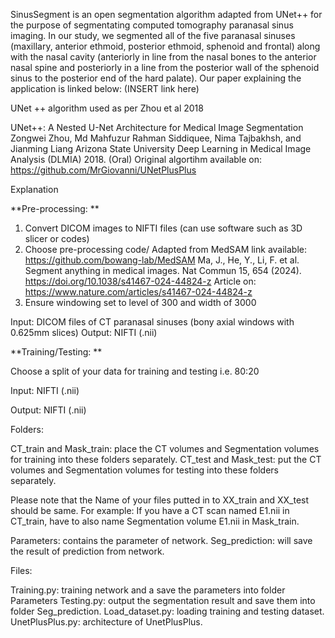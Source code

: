 SinusSegment is an open segmentation algorithm adapted from UNet++ for the purpose of segmentating computed tomography paranasal sinus imaging. 
In our study, we segmented all of the five paranasal sinuses (maxillary, anterior ethmoid, posterior ethmoid, sphenoid and frontal) along with the nasal cavity (anteriorly in line from the nasal bones to the anterior nasal spine and posteriorly in a line from the posterior wall of the sphenoid sinus to the posterior end of the hard palate). 
Our paper explaining the application is linked below: (INSERT link here) 


UNet ++ algorithm used as per Zhou et al 2018 

UNet++: A Nested U-Net Architecture for Medical Image Segmentation
Zongwei Zhou, Md Mahfuzur Rahman Siddiquee, Nima Tajbakhsh, and Jianming Liang
Arizona State University
Deep Learning in Medical Image Analysis (DLMIA) 2018. (Oral)
Original algortihm available on: https://github.com/MrGiovanni/UNetPlusPlus 




Explanation

**Pre-processing: **
1. Convert DICOM images to NIFTI files (can use software such as 3D slicer or codes)
2. Choose pre-processing code/
Adapted from MedSAM link available: https://github.com/bowang-lab/MedSAM
Ma, J., He, Y., Li, F. et al. Segment anything in medical images. Nat Commun 15, 654 (2024). https://doi.org/10.1038/s41467-024-44824-z
Article on: https://www.nature.com/articles/s41467-024-44824-z
4. Ensure windowing set to level of 300 and width of 3000

Input: DICOM files of CT paranasal sinuses (bony axial windows with 0.625mm slices) 
Output: NIFTI (.nii) 

**Training/Testing: **

Choose a split of your data for training and testing i.e. 80:20

Input: NIFTI (.nii) 

Output: NIFTI (.nii) 

Folders:

CT_train and Mask_train: place the CT volumes and Segmentation volumes for training into these folders separately.
CT_test and Mask_test: put the CT volumes and Segmentation volumes for testing into these folders separately.

Please note that the Name of your files putted in to XX_train and XX_test should be same.
For example: If you have a CT scan named E1.nii in CT_train, have to also name Segmentation volume E1.nii in Mask_train.

Parameters: contains the parameter of network.
Seg_prediction: will save the result of prediction from network.

Files:

Training.py: training network and a save the parameters into folder Parameters
Testing.py: output the segmentation result and save them into folder Seg_prediction.
Load_dataset.py: loading training and testing dataset.
UnetPlusPlus.py: architecture of UnetPlusPlus.
